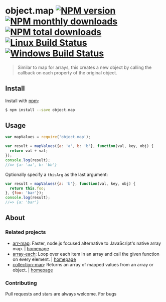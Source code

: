 # object.map [![NPM version](https://img.shields.io/npm/v/object.map.svg?style=flat)](https://www.npmjs.com/package/object.map) [![NPM monthly downloads](https://img.shields.io/npm/dm/object.map.svg?style=flat)](https://npmjs.org/package/object.map)  [![NPM total downloads](https://img.shields.io/npm/dt/object.map.svg?style=flat)](https://npmjs.org/package/object.map) [![Linux Build Status](https://img.shields.io/travis/jonschlinkert/object.map.svg?style=flat&label=Travis)](https://travis-ci.org/jonschlinkert/object.map) [![Windows Build Status](https://img.shields.io/appveyor/ci/jonschlinkert/object.map.svg?style=flat&label=AppVeyor)](https://ci.appveyor.com/project/jonschlinkert/object.map)

> Similar to map for arrays, this creates a new object by calling the callback on each property of the original object.

## Install

Install with [npm](https://www.npmjs.com/):

```sh
$ npm install --save object.map
```

## Usage

```js
var mapValues = require('object.map');

var result = mapValues({a: 'a', b: 'b'}, function(val, key, obj) {
  return val + val;
});
console.log(result);
//=> {a: 'aa', b: 'bb'}
```

Optionally specify a `thisArg` as the last argument:

```js
var result = mapValues({a: 'b'}, function(val, key, obj) {
  return this.foo;
}, {foo: 'bar'});
console.log(result);
//=> {a: 'bar'}
```

## About

### Related projects

* [arr-map](https://www.npmjs.com/package/arr-map): Faster, node.js focused alternative to JavaScript's native array map. | [homepage](https://github.com/jonschlinkert/arr-map "Faster, node.js focused alternative to JavaScript's native array map.")
* [array-each](https://www.npmjs.com/package/array-each): Loop over each item in an array and call the given function on every element. | [homepage](https://github.com/jonschlinkert/array-each "Loop over each item in an array and call the given function on every element.")
* [collection-map](https://www.npmjs.com/package/collection-map): Returns an array of mapped values from an array or object. | [homepage](https://github.com/jonschlinkert/collection-map "Returns an array of mapped values from an array or object.")

### Contributing

Pull requests and stars are always welcome. For bugs